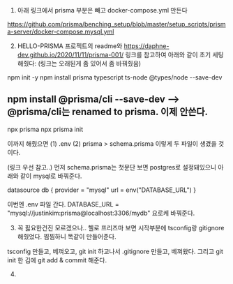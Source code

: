 1. 아래 링크에서 prisma 부분은 빼고 docker-compose.yml 만든다

https://github.com/prisma/benching_setup/blob/master/setup_scripts/prisma-server/docker-compose.mysql.yml

2. HELLO-PRISMA 프로젝트의 readme와 https://daphne-dev.github.io/2020/11/11/prisma-001/ 링크를 참고하여
아래와 같이 초기 세팅 해줬다: (링크는 오래된게 좀 있어서 좀 바꿔줬음)

npm init -y
npm install prisma typescript ts-node @types/node --save-dev
## npm install @prisma/cli --save-dev   -->   @prisma/cli는 renamed to prisma. 이제 안쓴다.
npx prisma
npx prisma init

이까지 해줬으면 (1) .env (2) prisma > schema.prisma 이렇게 두 파일이 생겼을 것이다.

(링크 우선 참고..)
먼저 schema.prisma는 첫문단 보면 postgres로 설정돼있으니 아래와 같이 mysql로 바꿔준다.

datasource db {
  provider = "mysql"
  url      = env("DATABASE_URL")
}

이번엔 .env 파일 간다. DATABASE_URL = "mysql://justinkim:prisma@localhost:3306/mydb" 요로케 바꿔준다.

3. 꼭 핋요한건진 모르겠으나.. 헬로 프리즈마 보면 시작부분에 tsconfig랑 gitignore 해줬었다. 찜찜하니 똑같이 만들어준다.

tsconfig 만들고, 베껴오고, git init 하고나서 .gitignore 만들고, 베껴왔다.
그리고 git init 한 김에 git add & commit 해준다.

4. 